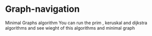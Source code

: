 # Graph-navigation
Minimal Graphs algorithm
You can run the prim , keruskal and dijkstra algorithms and see wieght of this algorithms and minimal graph
